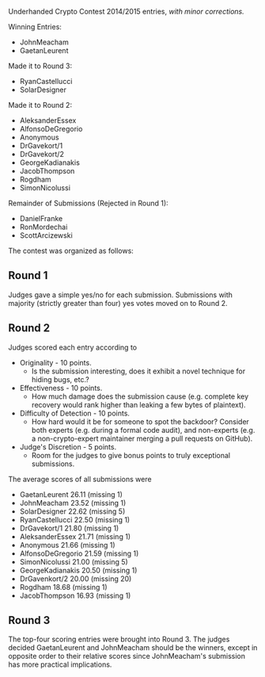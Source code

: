 Underhanded Crypto Contest 2014/2015 entries, *with minor corrections.* 

Winning Entries:

* JohnMeacham
* GaetanLeurent


Made it to Round 3:

* RyanCastellucci
* SolarDesigner


Made it to Round 2:

* AleksanderEssex
* AlfonsoDeGregorio
* Anonymous
* DrGavekort/1
* DrGavekort/2
* GeorgeKadianakis
* JacobThompson
* Rogdham
* SimonNicolussi


Remainder of Submissions (Rejected in Round 1):

* DanielFranke
* RonMordechai
* ScottArcizewski


The contest was organized as follows:

Round 1
-------
Judges gave a simple yes/no for each submission. Submissions with majority
(strictly greater than four) yes votes moved on to Round 2.


Round 2
-------
Judges scored each entry according to

* Originality - 10 points.
  * Is the submission interesting, does it exhibit a novel technique for
    hiding bugs, etc.?
* Effectiveness - 10 points.
  * How much damage does the submission cause (e.g. complete key
    recovery would rank higher than leaking a few bytes of plaintext).
* Difficulty of Detection - 10 points.
  * How hard would it be for someone to spot the backdoor? Consider both
    experts (e.g. during a formal code audit), and non-experts (e.g.
    a non-crypto-expert maintainer merging a pull requests on GitHub).
* Judge's Discretion - 5 points.
  * Room for the judges to give bonus points to truly exceptional
    submissions.

The average scores of all submissions were

* GaetanLeurent 26.11 (missing 1)
* JohnMeacham 23.52 (missing 1)
* SolarDesigner 22.62 (missing 5)
* RyanCastellucci 22.50 (missing 1)
* DrGavekort/1 21.80 (missing 1)
* AleksanderEssex 21.71 (missing 1)
* Anonymous 21.66 (missing 1)
* AlfonsoDeGregorio 21.59 (missing 1)
* SimonNicolussi 21.00 (missing 5)
* GeorgeKadianakis 20.50 (missing 1)
* DrGavenkort/2 20.00 (missing 20)
* Rogdham 18.68 (missing 1)
* JacobThompson 16.93 (missing 1)


Round 3
-------
The top-four scoring entries were brought into Round 3. The judges decided
GaetanLeurent and JohnMeacham should be the winners, except in opposite
order to their relative scores since JohnMeacham's submission has more
practical implications.
